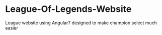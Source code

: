 # League-Of-Legends-Website
League website using Angular7 designed to make champion select much easier
